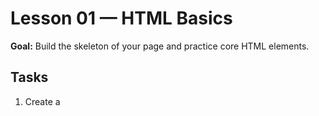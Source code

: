 # Lesson 01 — HTML Basics

**Goal:** Build the skeleton of your page and practice core HTML elements.

## Tasks
1. Create a <title> tag to your <head> to give your web page a title on the web.
2. Add headings (`h1`, `h2`, `h3`) and paragraphs (`p`).
3. Add more navigation links <li> to your navigation bar
4. In your About section, create one unordered list and one ordered list.
5. Insert an image in your About section.
6. Add a link <a> to an external page such as your social media profile.
7. Include another field in the form.

## Success Criteria
- The page renders without errors.
- All images have informative `alt` attributes.
- Labels are programmatically associated to inputs via `for=""` / `id=""`.

## Example Snippet (optional)
See `snippets/01-html-basics.html`.
